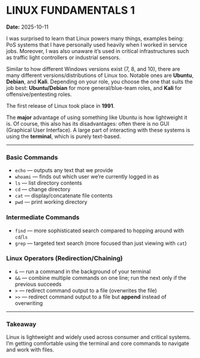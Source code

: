 # LINUX FUNDAMENTALS 1
**Date:** 2025-10-11

I was surprised to learn that Linux powers many things, examples being: PoS systems that I have personally used heavily when I worked in service jobs. Moreover, I was also unaware it’s used in critical infrastructures such as traffic light controllers or industrial sensors.

Similar to how different Windows versions exist (7, 8, and 10), there are many different versions/distributions of Linux too. Notable ones are **Ubuntu**, **Debian**, and **Kali**. Depending on your role, you choose the one that suits the job best: **Ubuntu/Debian** for more general/blue-team roles, and **Kali** for offensive/pentesting roles.

The first release of Linux took place in **1991**.

The **major** advantage of using something like Ubuntu is how lightweight it is. Of course, this also has its disadvantages: often there is no GUI (Graphical User Interface). A large part of interacting with these systems is using the **terminal**, which is purely text-based.

---

### Basic Commands
- `echo` — outputs any text that we provide  
- `whoami` — finds out which user we’re currently logged in as  
- `ls` — list directory contents  
- `cd` — change directory  
- `cat` — display/concatenate file contents  
- `pwd` — print working directory  

### Intermediate Commands
- `find` — more sophisticated search compared to hopping around with `cd`/`ls`  
- `grep` — targeted text search (more focused than just viewing with `cat`)  

### Linux Operators (Redirection/Chaining)
- `&` — run a command in the background of your terminal  
- `&&` — combine multiple commands on one line; run the next only if the previous succeeds  
- `>` — redirect command output to a file (overwrites the file)  
- `>>` — redirect command output to a file but **append** instead of overwriting  

---

### Takeaway

Linux is lightweight and widely used across consumer and critical systems. I’m getting comfortable using the terminal and core commands to navigate and work with files.